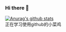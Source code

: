 ### Hi there 👋
[![Anurag's github stats](https://github-readme-stats.vercel.app/api?username=xinfeiyan)](https://github.com/anuraghazra/github-readme-stats)<br>
正在学习使用github的小菜鸡

<!--
**XinFeiYan/xinfeiyan** is a ✨ _special_ ✨ repository because its `README.md` (this file) appears on your GitHub profile.

Here are some ideas to get you started:

- 🔭 I’m currently working on ...
- 🌱 I’m currently learning ...
- 👯 I’m looking to collaborate on ...
- 🤔 I’m looking for help with ...
- 💬 Ask me about ...
- 📫 How to reach me: ...
- 😄 Pronouns: ...
- ⚡ Fun fact: ...
-->
